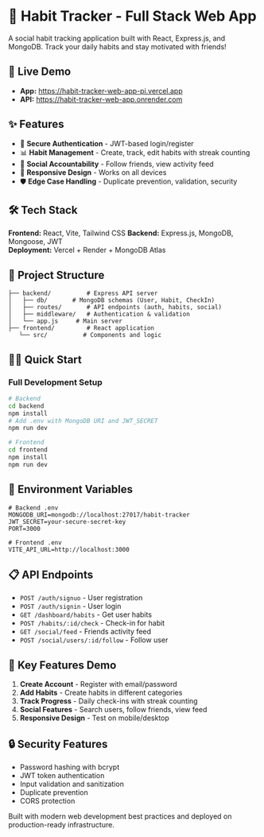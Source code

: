 # 🎯 Habit Tracker - Full Stack Web App

A social habit tracking application built with React, Express.js, and MongoDB. Track your daily habits and stay motivated with friends!

## 🚀 Live Demo

- **App:** https://habit-tracker-web-app-pi.vercel.app
- **API:** https://habit-tracker-web-app.onrender.com

<!-- **Test Account:** `demo@habittracker.com` / `demo123` -->

## ✨ Features

- 🔐 **Secure Authentication** - JWT-based login/register
- 📊 **Habit Management** - Create, track, edit habits with streak counting
- 👥 **Social Accountability** - Follow friends, view activity feed
- 📱 **Responsive Design** - Works on all devices
- 🛡️ **Edge Case Handling** - Duplicate prevention, validation, security

## 🛠️ Tech Stack

**Frontend:** React, Vite, Tailwind CSS
**Backend:** Express.js, MongoDB, Mongoose, JWT  
**Deployment:** Vercel + Render + MongoDB Atlas

## 📁 Project Structure

```
├── backend/          # Express API server
│   ├── db/       # MongoDB schemas (User, Habit, CheckIn)
│   ├── routes/       # API endpoints (auth, habits, social)
│   ├── middleware/   # Authentication & validation
│   └── app.js     # Main server
├── frontend/         # React application
   └── src/          # Components and logic
```

## 🏃‍♂️ Quick Start

### Full Development Setup

```bash
# Backend
cd backend
npm install
# Add .env with MongoDB URI and JWT_SECRET
npm run dev

# Frontend
cd frontend
npm install
npm run dev
```

## 🔧 Environment Variables

```env
# Backend .env
MONGODB_URI=mongodb://localhost:27017/habit-tracker
JWT_SECRET=your-secure-secret-key
PORT=3000

# Frontend .env
VITE_API_URL=http://localhost:3000
```

## 📋 API Endpoints

- `POST /auth/signuo` - User registration
- `POST /auth/signin` - User login
- `GET /dashboard/habits` - Get user habits
- `POST /habits/:id/check` - Check-in for habit
- `GET /social/feed` - Friends activity feed
- `POST /social/users/:id/follow` - Follow user

## 🎨 Key Features Demo

1. **Create Account** - Register with email/password
2. **Add Habits** - Create habits in different categories
3. **Track Progress** - Daily check-ins with streak counting
4. **Social Features** - Search users, follow friends, view feed
5. **Responsive Design** - Test on mobile/desktop

## 🔒 Security Features

- Password hashing with bcrypt
- JWT token authentication
- Input validation and sanitization
- Duplicate prevention
- CORS protection

Built with modern web development best practices and deployed on production-ready infrastructure.
